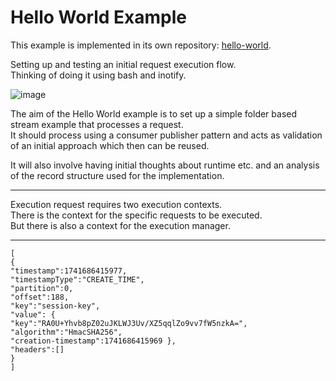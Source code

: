 # Hello World Example

This example is implemented in its own repository: [hello-world](https://github.com/SPlectrum/hello-world).

Setting up and testing an initial request execution flow.  
Thinking of doing it using bash and inotify.  

![image](https://github.com/user-attachments/assets/6192afa9-f9dc-494a-bc9c-9e0bd22ccb82)

The aim of the Hello World example is to set up a simple folder based stream example that processes a request.  
It should process using a consumer publisher pattern and acts as validation of an initial approach which then can be reused.

It will also involve having initial thoughts about runtime etc.
and an analysis of the record structure used for the implementation.

---

Execution request requires two execution contexts.  
There is the context for the specific requests to be executed.  
But there is also a context for the execution manager.

---
```
[
{
"timestamp":1741686415977,
"timestampType":"CREATE_TIME",
"partition":0,
"offset":188,
"key":"session-key",
"value": {
"key":"RA0U+Yhvb8pZ02uJKLWJ3Uv/XZ5qqlZo9vv7fW5nzkA=",
"algorithm":"HmacSHA256",
"creation-timestamp":1741686415969 },
"headers":[]
}
]
```

